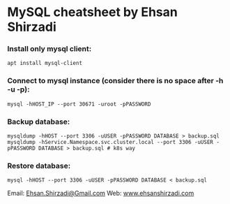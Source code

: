 # MySQL cheatsheet by Ehsan Shirzadi

### Install only mysql client:
```
apt install mysql-client
```

### Connect to mysql instance (consider there is no space after -h -u -p):
```
mysql -hHOST_IP --port 30671 -uroot -pPASSWORD
```

### Backup database:
```
mysqldump -hHOST --port 3306 -uUSER -pPASSWORD DATABASE > backup.sql
mysqldump -hService.Namespace.svc.cluster.local --port 3306 -uUSER -pPASSWORD DATABASE > backup.sql # k8s way
```
### Restore database:
```
mysql -hHOST --port 3306 -uUSER -pPASSWORD DATABASE < backup.sql
```


Email: Ehsan.Shirzadi@Gmail.com
Web: www.ehsanshirzadi.com
